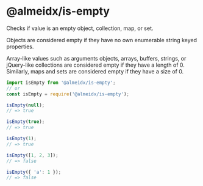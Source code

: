 # @almeidx/is-empty

Checks if value is an empty object, collection, map, or set.

Objects are considered empty if they have no own enumerable string keyed properties.

Array-like values such as arguments objects, arrays, buffers, strings, or jQuery-like collections are considered empty if they have a length of 0. Similarly, maps and sets are considered empty if they have a size of 0.

```js
import isEmpty from '@almeidx/is-empty';
// or
const isEmpty = require('@almeidx/is-empty');

isEmpty(null);
// => true

isEmpty(true);
// => true

isEmpty(1);
// => true

isEmpty([1, 2, 3]);
// => false

isEmpty({ 'a': 1 });
// => false
```
